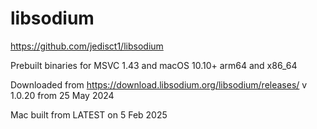 libsodium
=========

https://github.com/jedisct1/libsodium

Prebuilt binaries for MSVC 1.43 and macOS 10.10+ arm64 and x86_64

Downloaded from https://download.libsodium.org/libsodium/releases/
v 1.0.20 from 25 May 2024

Mac built from LATEST on 5 Feb 2025
